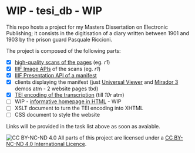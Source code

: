 # WIP - tesi_db - WIP

This repo hosts a project for my Masters Dissertation on Electronic Publishing; it consists in the digitisation of a diary written between 1901 and 1903 by the prison guard Pasquale Riccioni.  

The project is composed of the following parts:  
  
- [x] [high-quality scans of the pages](https://iiif.archivelab.org/iiif/tesi_db_1r/full/full/0/default.jpg) (eg. *r1*)  
- [x] [IIIF Image APIs](https://iiif.archivelab.org/iiif/tesi_db_1r/info.json) of the scans (eg. *r1*)  
- [x] [IIIF Presentation API of a manifest](https://dariobaldini98.github.io/tesi_db/tesi_db_manifest.json)  
- [x] clients displaying the manifest (just [Universal Viewer](https://uv-v4.netlify.app/#?manifest=https://dariobaldini98.github.io/tesi_db/tesi_db_manifest.json) and [Mirador 3](https://projectmirador.org/embed/?iiif-content=https://dariobaldini98.github.io/tesi_db/tesi_db_manifest.json) demos atm - 2 website pages tbd)  
- [x] [TEI encoding of the transcription](https://dariobaldini98.github.io/tesi_db/tesi_db_text.xml) (till *10r* atm)  
- [ ] WIP - [informative homepage in HTML](https://dariobaldini98.github.io/tesi_db/tesi_db_homepage.html) - WIP  
- [ ] XSLT document to turn the TEI encoding into XHTML  
- [ ] CSS document to style the website  

Links will be provided in the task list above as soon as avaiable.  

![CC BY-NC-ND 4.0](https://i.creativecommons.org/l/by-nc-nd/4.0/88x31.png) All parts of this project are licensed under a [CC BY-NC-ND 4.0 International Licence](https://creativecommons.org/licenses/by-nc-nd/4.0/deed.en).
